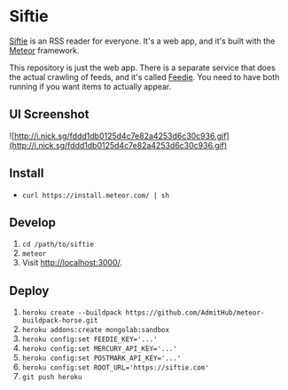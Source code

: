 Siftie
======

[Siftie](https://siftie.com) is an RSS reader for everyone. It's a web app, and
it's built with the [Meteor](https://www.meteor.com/) framework.

This repository is just the web app. There is a separate service that does the
actual crawling of feeds, and it's called [Feedie](https://github.com/nicksergeant/feedie).
You need to have both running if you want items to actually appear.

UI Screenshot
-------------

![http://i.nick.sg/fddd1db0125d4c7e82a4253d6c30c936.gif](http://i.nick.sg/fddd1db0125d4c7e82a4253d6c30c936.gif)

Install
-------

- `curl https://install.meteor.com/ | sh`

Develop
-------

1. `cd /path/to/siftie`
2. `meteor`
3. Visit [http://localhost:3000/](http://localhost:3000/).

Deploy
------

1. `heroku create --buildpack https://github.com/AdmitHub/meteor-buildpack-horse.git`
2. `heroku addons:create mongolab:sandbox`
3. `heroku config:set FEEDIE_KEY='...'`
4. `heroku config:set MERCURY_API_KEY='...'`
5. `heroku config:set POSTMARK_API_KEY='...'`
6. `heroku config:set ROOT_URL='https://siftie.com'`
7. `git push heroku`
